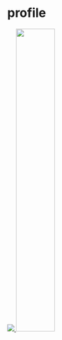 # profile
<a href="s">
  <img src="https://github-readme-stats.vercel.app/api/top-langs/?username=AI-comic&exclude_repo=dkssud8150.github.io&layout=compact&theme=tokyonight" />
</a>
<a href="s">
  <img src="https://github-readme-stats.vercel.app/api?username=AI-comic&theme=tokyonight&show_icons=true" width="42%" />
</a>
